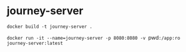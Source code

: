 # journey-server

`docker build -t journey-server .`

`docker run -it --name=journey-server -p 8080:8080 -v `pwd`:/app:ro journey-server:latest`